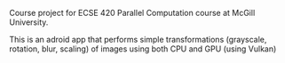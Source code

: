 Course project for ECSE 420 Parallel Computation course at McGill University.

This is an adroid app that performs simple transformations (grayscale, rotation, blur, scaling) of images using both CPU and GPU (using Vulkan)
